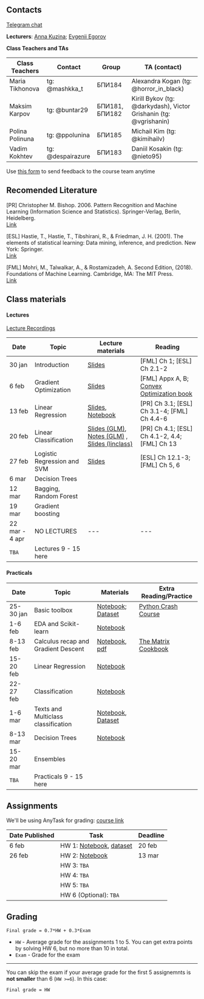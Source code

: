 
## Contacts

[Telegram chat](https://t.me/ml_se21)

**Lecturers**: [Anna Kuzina](https://akuzina.github.io/); [Evgenii Egorov](https://evgenii-egorov.github.io/)

**Class Teachers and TAs**

| Class Teachers | Contact | Group| TA (contact)|  
|----------------|---------|------|-------|
|Maria Tikhonova|tg: @mashkka_t|БПИ184|Alexandra Kogan (tg: @horror_in_black)|
|Maksim Karpov|tg: @buntar29|БПИ181, БПИ182 |Kirill Bykov (tg: @darkydash), Victor Grishanin (tg: @vgrishanin)|
|Polina Polinuna|tg: @ppolunina|БПИ185|Michail Kim (tg: @kimihailv)|
|Vadim Kokhtev|tg: @despairazure|БПИ183|Daniil Kosakin (tg: @nieto95)|


Use [this form](https://forms.gle/KeGbnntmsPcQXzhX6) to send feedback to the course team anytime 

## Recomended Literature

[PR] Christopher M. Bishop. 2006. Pattern Recognition and Machine Learning (Information Science and Statistics). Springer-Verlag, Berlin, Heidelberg.\
[Link](http://users.isr.ist.utl.pt/~wurmd/Livros/school/Bishop%20-%20Pattern%20Recognition%20And%20Machine%20Learning%20-%20Springer%20%202006.pdf)

[ESL] Hastie, T., Hastie, T., Tibshirani, R., & Friedman, J. H. (2001). The elements of statistical learning: Data mining, inference, and prediction. New York: Springer.\
[Link](https://web.stanford.edu/~hastie/Papers/ESLII.pdf)

[FML] Mohri, M., Talwalkar, A., & Rostamizadeh, A. Second Edition, (2018). Foundations of Machine Learning. Cambridge, MA: The MIT Press.\
[Link](https://cs.nyu.edu/~mohri/mlbook/)

## Class materials

#### Lectures

[Lecture Recordings](https://eduhseru-my.sharepoint.com/:f:/g/personal/kroslovtseva_hse_ru/EsszFtVh8qdOuM_S2xhHYtIBdMyX2qaI6QGMwax-2AoTTQ?e=2O0OeF)

| Date | Topic | Lecture materials| Reading|
|------|-------|------------------|--------|
|30 jan|Introduction| [Slides](lectures/lecture1_intro.pdf) |[FML] Ch 1; [ESL] Ch 2.1-2 |
|6 feb|Gradient Optimization| [Slides](lectures/lecture2_gd.pdf) | [FML] Appx A, B; [Convex Optimization book](https://web.stanford.edu/~boyd/cvxbook/)|
|13 feb|Linear Regression| [Slides](lectures/lecture_3.slides.html), [Notebook](lectures/lecture_3.ipynb) |[PR] Ch 3.1; [ESL] Ch 3.1-4;  [FML] Ch 4.4-6|
|20 feb|Linear Classification| [Slides (GLM)](lectures/lecture_4_intro.pdf), [Notes (GLM)](lectures/lecture_4_notes_GLM.pdf) ,  [Slides (linclass)](lectures/lecture_4_linclass.pdf)  |[PR] Ch 4.1;  [ESL] Ch 4.1-2, 4.4; [FML] Ch 13|   
|27 feb|Logistic Regression and SVM| [Slides](lectures/lecture_5.slides.html) |[ESL] Ch 12.1-3; [FML] Ch 5, 6  |
|6 mar|Decision Trees|  |   |
|12 mar|Bagging, Random Forest|  |   |
|19 mar|Gradient boosting|  |   |
|22 mar - 4 apr| NO LECTURES | --- | --- |
|`TBA`| Lectures 9 - 15 here |  |  |

#### Practicals

| Date | Topic | Materials| Extra Reading/Practice|  
|------|-------|----------|-----------------------|
|25-30 jan|Basic toolbox| [Notebook](practicals/Seminar_1/01_HSE_PE_Intro_to_Python_v4.ipynb); [Dataset](https://drive.google.com/drive/folders/1LeZ6JutPcRELcTi198AJe2n0tvgh_AAD?usp=sharing)|[Python Crash Course](practicals/Seminar_1/Additional_notebooks/)|
|1-6 feb|EDA and Scikit-learn| [Notebook](practicals/Seminar_2/02_HSE_SE_EDA_v1.ipynb) ||
|8-13 feb|Calculus recap and Gradient Descent| [Notebook](practicals/Seminar_3/sem03-gd.ipynb), [pdf](practicals/Seminar_3/sem03-vector-diff.pdf) |[The Matrix Cookbook](http://www.math.uwaterloo.ca/~hwolkowi//matrixcookbook.pdf)|
|15-20 feb|Linear Regression|[Notebook](practicals/Seminar_4/04_HSE_SE_Linear_regression_v3.ipynb)  ||
|22-27 feb|Classification| [Notebook](practicals/Seminar_5/05_HSE_PE_Classification_v2.ipynb) ||
|1-6 mar|Texts and Multiclass classification|  [Notebook](practicals/Seminar_6/Seminar_6_intro_to_NLP.ipynb), [Dataset](practicals/Seminar_6/text_lemmatized.zip) ||
|8-13 mar|Decision Trees| [Notebook](practicals/Seminar_7/Seminar_07_Decision_trees.ipynb) ||
|15-20 mar|Ensembles|  ||
|`TBA`| Practicals 9 - 15 here |  |  |

## Assignments

We'll be using AnyTask for grading: [course link](https://anytask.org/course/769) 

| Date Published| Task | Deadline | 
|----------------|---------|---------|
|  6 feb  |HW 1: [Notebook](hw/hw_1/task.ipynb), [dataset](hw/hw_1/titanic.csv)| 20 feb|
|  26 feb |HW 2: [Notebook](hw/hw_2/homework-practice-02_v3.ipynb)| 13 mar|
|    |HW 3: `TBA`| |
|   |HW 4: `TBA`| |
|   |HW 5: `TBA`| |
|   |HW 6 (Optional): `TBA`| |



## Grading
```Final grade = 0.7*HW + 0.3*Exam```

* `HW` - Average grade for the assignments 1 to 5. 
You can get extra points by solving HW 6, but no more than 10 in total. 
* `Exam` -  Grade for the exam
 
 ---
 
You can skip the exam if your average grade for the first 5 assignemnts is **not smaller** than 6 (`HW >=6`). 
In this case:

```Final grade = HW```
